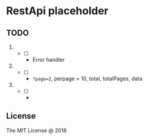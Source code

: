 # RestApi placeholder

## TODO

1. - [ ] - Error handler
2. - [ ] - `?page=2`, perpage = 10, total, totalPages, data
3. - [ ] - 


## License 

The MIT License @ 2018
